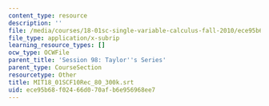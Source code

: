 ```yaml
---
content_type: resource
description: ''
file: /media/courses/18-01sc-single-variable-calculus-fall-2010/ece95b68f02466d070afb6e956968ee7_MIT18_01SCF10Rec_80_300k.srt
file_type: application/x-subrip
learning_resource_types: []
ocw_type: OCWFile
parent_title: 'Session 98: Taylor''s Series'
parent_type: CourseSection
resourcetype: Other
title: MIT18_01SCF10Rec_80_300k.srt
uid: ece95b68-f024-66d0-70af-b6e956968ee7
---
```


